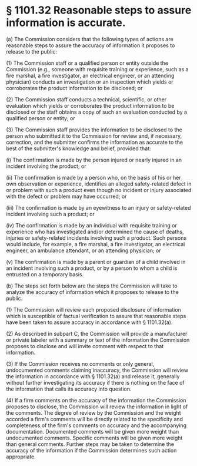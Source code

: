 # § 1101.32   Reasonable steps to assure information is accurate.

(a) The Commission considers that the following types of actions are reasonable steps to assure the accuracy of information it proposes to release to the public:


(1) The Commission staff or a qualified person or entity outside the Commission (e.g., someone with requisite training or experience, such as a fire marshal, a fire investigator, an electrical engineer, or an attending physician) conducts an investigation or an inspection which yields or corroborates the product information to be disclosed; or


(2) The Commission staff conducts a technical, scientific, or other evaluation which yields or corroborates the product information to be disclosed or the staff obtains a copy of such an evaluation conducted by a qualified person or entity; or


(3) The Commission staff provides the information to be disclosed to the person who submitted it to the Commission for review and, if necessary, correction, and the submitter confirms the information as accurate to the best of the submitter's knowledge and belief, provided that:


(i) The confirmation is made by the person injured or nearly injured in an incident involving the product; or


(ii) The confirmation is made by a person who, on the basis of his or her own observation or experience, identifies an alleged safety-related defect in or problem with such a product even though no incident or injury associated with the defect or problem may have occurred; or


(iii) The confirmation is made by an eyewitness to an injury or safety-related incident involving such a product; or


(iv) The confirmation is made by an individual with requisite training or experience who has investigated and/or determined the cause of deaths, injuries or safety-related incidents involving such a product. Such persons would include, for example, a fire marshal, a fire investigator, an electrical engineer, an ambulance attendant, or an attending physician; or


(v) The confirmation is made by a parent or guardian of a child involved in an incident involving such a product, or by a person to whom a child is entrusted on a temporary basis.


(b) The steps set forth below are the steps the Commission will take to analyze the accuracy of information which it proposes to release to the public.


(1) The Commission will review each proposed disclosure of information which is susceptible of factual verification to assure that reasonable steps have been taken to assure accuracy in accordance with § 1101.32(a).


(2) As described in subpart C, the Commission will provide a manufacturer or private labeler with a summary or text of the information the Commission proposes to disclose and will invite comment with respect to that information.


(3) If the Commission receives no comments or only general, undocumented comments claiming inaccuracy, the Commission will review the information in accordance with § 1101.32(a) and release it, generally without further investigating its accuracy if there is nothing on the face of the information that calls its accuracy into question.


(4) If a firm comments on the accuracy of the information the Commission proposes to disclose, the Commission will review the information in light of the comments. The degree of review by the Commission and the weight accorded a firm's comments will be directly related to the specificity and completeness of the firm's comments on accuracy and the accompanying documentation. Documented comments will be given more weight than undocumented comments. Specific comments will be given more weight than general comments. Further steps may be taken to determine the accuracy of the information if the Commission determines such action appropriate.




